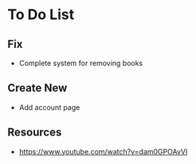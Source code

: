 # To Do List

## Fix
* Complete system for removing books

## Create New
* Add account page


## Resources
* https://www.youtube.com/watch?v=dam0GPOAvVI